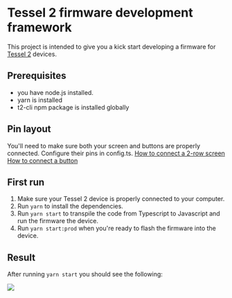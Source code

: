 
# Tessel 2 firmware development framework

This project is intended to give you a kick start developing a firmware for [Tessel 2](https://tessel.io/) devices.

## Prerequisites

- you have node.js installed.
- yarn is installed
- t2-cli npm package is installed globally

## Pin layout

You'll need to make sure both your screen and buttons are properly connected. Configure their pins in config.ts.
[How to connect a 2-row screen](https://learn.sparkfun.com/tutorials/experiment-guide-for-the-johnny-five-inventors-kit/experiment-12-using-an-lcd-screen) 
[How to connect a button](https://learn.sparkfun.com/tutorials/experiment-guide-for-the-johnny-five-inventors-kit/experiment-4-reading-a-push-button) 

## First run

1. Make sure your Tessel 2 device is properly connected to your computer.
2. Run `yarn` to install the dependencies. 
3. Run `yarn start` to transpile the code from Typescript to Javascript and run the firmware the device.
4. Run `yarn start:prod` when you're ready to flash the firmware into the device.

## Result

After running `yarn start` you should see the following:

![](https://i.imgur.com/NKYwMru.jpg)
